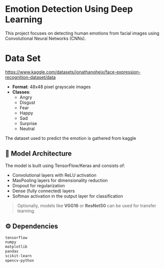 
# Emotion Detection Using Deep Learning

This project focuses on detecting human emotions from facial images using Convolutional Neural Networks (CNNs).

# Data Set
https://www.kaggle.com/datasets/jonathanoheix/face-expression-recognition-dataset/data


- **Format**: 48x48 pixel grayscale images
- **Classes**:
  - Angry
  - Disgust
  - Fear
  - Happy
  - Sad
  - Surprise
  - Neutral

The dataset used to predict the emotion is gathered from kaggle

## 🧠 Model Architecture

The model is built using TensorFlow/Keras and consists of:

- Convolutional layers with ReLU activation
- MaxPooling layers for dimensionality reduction
- Dropout for regularization
- Dense (fully connected) layers
- Softmax activation in the output layer for classification

> Optionally, models like **VGG16** or **ResNet50** can be used for transfer learning.

## ⚙️ Dependencies

```bash
tensorflow
numpy
matplotlib
pandas
scikit-learn
opencv-python
